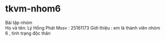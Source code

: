 # tkvm-nhom6
Bài tập nhóm <br> 
Họ và tên: Lý Hồng Phát 
Mssv : 25161173 
Giới thiệu : em là thành viên nhóm 6 , tình trạng độc thân 
